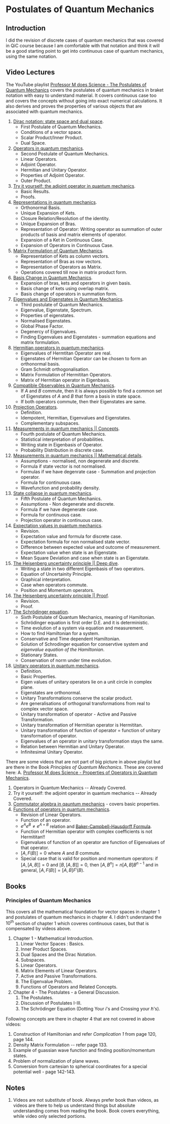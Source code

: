# Postulates of Quantum Mechanics
## Introduction
I did the revision of discrete cases of quantum mechanics that was covered in QiC course because I am comfortable with that notation and think it will be a good starting point to get into continuous case of quantum mechanics, using the same notation.

## Video Lectures
The YouTube playlist [Professor M does Science - The Postulates of Quantum Mechanics](https://www.youtube.com/playlist?list=PL8W2boV7eVfmMcKF-ljTvAJQ2z-vILSxb) covers the postulates of quantum mechanics in braket notation with easy to understand material.
It covers continuous case too and covers the concepts without going into exact numerical calculations. It also derives and proves the properties of various objects that are associated with quantum mechanics.
1. [Dirac notation: state space and dual space](https://www.youtube.com/watch?v=hJoWM9jf0gU).
   - First Postulate of Quantum Mechanics.
   - Conditions of a vector space.
   - Scalar Product/Inner Product.
   - Dual Space.
2. [Operators in quantum mechanics](https://www.youtube.com/watch?v=pNFna7zZbgE).
   - Second Postulate of Quantum Mechanics.
   - Linear Operators.
   - Adjoint Operator.
   - Hermitian and Unitary Operator.
   - Properties of Adjoint Operator.
   - Outer Product.
3. [Try it yourself: the adjoint operator in quantum mechanics](https://www.youtube.com/watch?v=b_DcsVCtP5I).
   - Basic Results.
   - Proofs.
4. [Representations in quantum mechanics](https://www.youtube.com/watch?v=rp2k2oR5ZQ8).
   - Orthonormal Basis.
   - Unique Expansion of Kets.
   - Closure Relation/Resolution of the identity.
   - Unique Expansion of Bras.
   - Representation of Operator: Writing operator as summation of outer products of basis and matrix elements of operator.
   - Expansion of a Ket in Continuous Case.
   - Expansion of Operators in Continuous Case.
5. [Matrix Formulation of Quantum Mechanics](https://www.youtube.com/watch?v=wIwnb1ldYTI).
   - Representation of Kets as column vectors.
   - Representation of Bras as row vectors.
   - Representation of Operators as Matrix.
   - Operations covered till now in matrix product form.
6. [Basis Change in Quantum Mechanics](https://www.youtube.com/watch?v=CDmXvPDMIFs).
   - Expansion of bras, kets and operators in given basis.
   - Basis change of kets using overlap matrix.
   - Basis change of operators in summation form.
7. [Eigenvalues and Eigenstates in Quantum Mechanics](https://www.youtube.com/watch?v=p1zg-c1nvwQ).
   - Third postulate of Quantum Mechanics.
   - Eigenvalue, Eigenstate, Spectrum.
   - Properties of eigenstates.
   - Normalised Eigenstates.
   - Global Phase Factor.
   - Degenercy of Eigenvalues.
   - Finding Eigenvalues and Eigenstates - summation equations and matrix formulation.
8. [Hermitian operators in quantum mechanics](https://www.youtube.com/watch?v=XIgDUfyrLAY).
   - Eigenvalues of Hermtitan Operator are real.
   - Eigenstates of Hermitian Operator can be chosen to form an orthonormal basis.
   - Gram Schmidt orthogonalisation.
   - Matrix Formulation of Hermititan Operators.
   - Matrix of Hermitian operator in Eigenbasis.
9. [Compatible Observables in Quantum Mechanics](https://www.youtube.com/watch?v=IhJvX4H7xkA).
   - If $A$ and $B$ commute, then it is always possible to find a common set of Eigenstates of $A$ and $B$ that form a basis in state space.
   - If both operators commute, then their Eigenstates are same.
10. [Projection Operators](https://www.youtube.com/watch?v=M9V4hhqyrKQ).
    - Definition.
    - Idempotent, Hermitian, Eigenvalues and Eigenstates.
    - Complementary subspaces.
11. [Measurements in quantum mechanics || Concepts](https://www.youtube.com/watch?v=u1R3kRWh1ek).
    - Fourth postulate of Quantum Mechanics.
    - Statistical interpretation of probabilities.
    - Writing state in Eigenbasis of Operator.
    - Probability Distribution in discrete case.
12. [Measurements in quantum mechanics || Mathematical details](https://www.youtube.com/watch?v=odLwUXKY0Js).
    - Assumptions - normalised, non degenerate and discrete.
    - Formula if state vector is not normalised.
    - Formulas if we have degenrate case - Summation and projection operator.
    - Formula for continuous case.
    - Wavefunction and probability density.
13. [State collapse in quantum mechanics](https://www.youtube.com/watch?v=UaC-gLZ0Zvc).
    - Fifth Postulate of Quantum Mechanics.
    - Assumptions - Non degenerate and discrete.
    - Formula if we have degenerate case.
    - Formula for continuous case.
    - Projection operator in continuous case.
14. [Expectation values in quantum mechanics](https://www.youtube.com/watch?v=rEm-Ejg5xek).
    - Revision.
    - Expectation value and formula for discrete case.
    - Expectation formula for non normalised state vector.
    - Difference between expected value and outcome of measurement.
    - Expectation value when state is an Eigenstate.
    - Mean Square Deviation and case when state is an Eigenstate.
15. [The Heisenberg uncertainty principle || Deep dive](https://www.youtube.com/watch?v=pfjQtyLBBHw).
    - Writing a state in two different Eigenbasis of two operators.
    - Equation of Uncertainity Principle.
    - Graphical interpretation.
    - Case when operators commute.
    - Position and Momentum operators.
16. [The Heisenberg uncertainty principle || Proof](https://www.youtube.com/watch?v=fsC5Mhd7YUc).
    - Revision.
    - Proof.
17. [The Schrödinger equation](https://www.youtube.com/watch?v=CKpx9hkQ3HM).
    - Sixth Postulate of Quantum Mechanics, meaning of Hamiltonian.
    - Schrödinger equation is first order D.E. and it is deterministic.
    - Time evolution of a system via equation and measurement.
    - How to find Hamiltonian for a system.
    - Conservative and Time dependent Hamiltonian.
    - Solution of Schrodinger equation for conservtive system and _eigenvalue equation of the Hamiltonian_.
    - Stationary States.
    - Conservation of norm under time evolution.
18. [Unitary operators in quantum mechanics](https://www.youtube.com/watch?v=baIT6HaaYuQ).
    - Definition.
    - Basic Properties.
    - Eigen values of unitary operators lie on a unit circle in complex plane.
    - Eigenstates are orthonormal.
    - Unitary Transformations conserve the scalar product.
    - Are generalisations of orthogonal transformations from real to complex vector space.
    - Unitary transformation of operator - Active and Passive Transformation.
    - Unitary transformation of Hermitian operator is Hermititan.
    - Unitary transformation of function of operator = function of unitary transformation of operator.
    - Eigenvalues of an operator in unitary transformation stays the same.
    - Relation between Hermitian and Unitary Operator.
    - Infinitesimal Unitary Operator.

There are some videos that are not part of big picture in above playlist but are there in the Book _Principles of Quantum Mechanics_. These are covered here: 
A. [Professor M does Science - Properties of Operators in Quantum Mechanics](https://www.youtube.com/playlist?list=PL8W2boV7eVfnb10T_COKPozxEYzEKDwns).
   1. Operators in Quantum Mechanics -- Already Covered.
   2. Try it yourself: the adjoint operator in quantum mechanics -- Already Covered.
   3. [Commutator algebra in qauntum mechanics](https://www.youtube.com/watch?v=57xgSIV9PY0) - covers basic properties.
   4. [Functions of operators in quantum mechanics](https://www.youtube.com/watch?v=nqLEbrzVsk4).
      - Revision of Linear Operators.
      - Function of an operator.
      - $e^{A}e^{B}\neq e^{A+B}$ relation and [Baker-Campbell-Hausdorff Formula](http://webhome.phy.duke.edu/~mehen/760/ProblemSets/BCH.pdf).
      - Function of Hermitian operator with complex coefficients is not Hermititan!!
      - Eigenvalues of function of an operator are function of Eigenvalues of that operator.
      - $[A,F(B)]=0$ where $A$ and $B$ commute.
      - Special case that is valid for position and momentum operators: if $[A,[A,B]]=0$ and $[B,[A,B]]=0$, then $[A,B^n]=n[A,B]B^{n-1}$ and in general, $[A,F(B)]=[A,B]F'(B)$.


## Books
### Principles of Quantum Mechanics
This covers all the mathematical foundation for vector spaces in chapter 1 and postulates of quantum mechanics in chapter 4. I didn't understand the $10^{th}$ section of chapter 1 which coveres continuous cases, but that is compensated by videos above.
1. Chapter 1 - Mathematical Introduction.
   1. Linear Vector Spaces : Basics.
   2. Inner Product Spaces.
   3. Dual Spaces and the Dirac Notation.
   4. Subspaces.
   5. Linear Operators.
   6. Matrix Elements of Linear Operators.
   7. Active and Passive Transformations.
   8. The Eigenvalue Problem.
   9. Functions of Operators and Related Concepts.
2. Chapter 4 - The Postulates - a General Discussion.
   1. The Postulates.
   2. Discussion of Postulates I-III.
   3. The Schrödinger Equation (Dotting Your $i$'s and Crossing your $\hbar$'s).

Following concepts are there in chapter 4 that are not covered in above videos:
1. Construction of Hamiltonian and refer _Complication 1_ from page 120, page 144.
2. Density Matrix Formulation -- refer page 133.
3. Example of guassian wave function and finding position/momentum states.
4. Problem of normalization of plane waves.
5. Conversion from cartesian to spherical coordinates for a special potential well - page 142-143.





## Notes
1. Videos are not substitute of book. Always prefer book than videos, as videos are there to help us understand things but absolute understanding comes from reading the book. Book covers everything, while video only selected portions.
